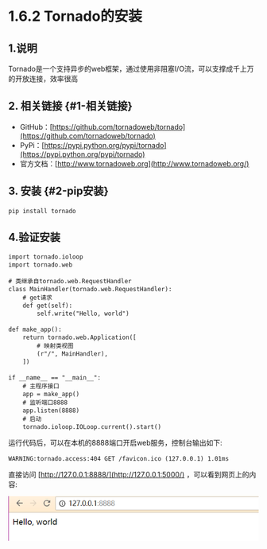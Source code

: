 # 1.6.2 Tornado的安装

## 1.说明

Tornado是一个支持异步的web框架，通过使用非阻塞I/O流，可以支撑成千上万的开放连接，效率很高

## 2. 相关链接 {#1-相关链接}

* GitHub：[https://github.com/tornadoweb/tornado](https://github.com/tornadoweb/tornado)
* PyPi：[https://pypi.python.org/pypi/tornado](https://pypi.python.org/pypi/tornado)
* 官方文档：[http://www.tornadoweb.org](http://www.tornadoweb.org/)

## 3. 安装 {#2-pip安装}

```text
pip install tornado
```

## 4.验证安装

```text
import tornado.ioloop
import tornado.web

# 类继承自tornado.web.RequestHandler
class MainHandler(tornado.web.RequestHandler):
    # get请求
    def get(self):
        self.write("Hello, world")

def make_app():
    return tornado.web.Application([
        # 映射类视图
        (r"/", MainHandler),
    ])

if __name__ == "__main__":
    # 主程序接口
    app = make_app()
    # 监听端口8888
    app.listen(8888)
    # 启动
    tornado.ioloop.IOLoop.current().start()
```

运行代码后，可以在本机的8888端口开启web服务，控制台输出如下:

```text
WARNING:tornado.access:404 GET /favicon.ico (127.0.0.1) 1.01ms
```

直接访问 [http://127.0.0.1:8888/](http://127.0.0.1:5000/) ，可以看到网页上的内容:

![](../../.gitbook/assets/1.6.2-2.png)

